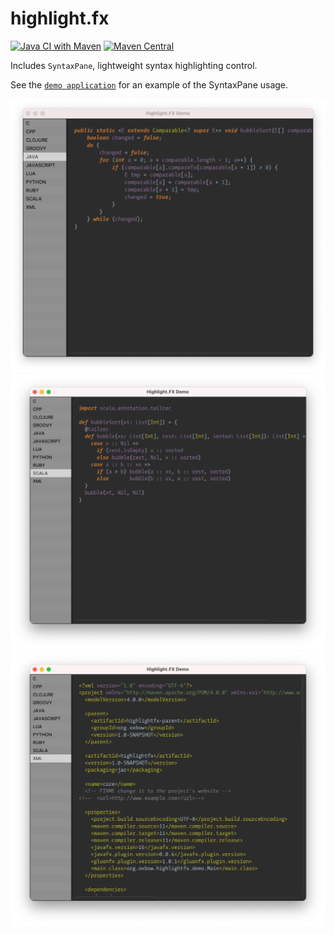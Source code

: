 # highlight.fx 
[![Java CI with Maven](https://github.com/eugener/highlight.fx/actions/workflows/maven.yml/badge.svg)](https://github.com/eugener/highlight.fx/actions/workflows/maven.yml)
[![Maven Central](https://img.shields.io/maven-central/v/io.github.eugener/highlightfx?label=highight.fx&logo=java)](https://search.maven.org/artifact/io.github.eugener/highlightfx/1.0/jar)

Includes `SyntaxPane`, lightweight syntax highlighting control. 

See the [`demo application`](https://github.com/eugener/highlight.fx/blob/45f8998ebfcb9ccea3919933f0a961c7b60e4781/demo/src/main/java/io/github/eugener/highlightfx/demo/Main.java#L37) for an example of the SyntaxPane usage. 

![java](assets/java-demo.png)
![scala](assets/scala-demo.png)
![xml](assets/xml-demo.png)
